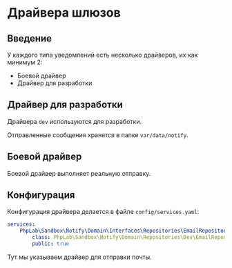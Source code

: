 # Драйвера шлюзов

## Введение

У каждого типа уведомлений есть несколько драйверов,
их как минимум 2:

* Боевой драйвер
* Драйвер для разработки

## Драйвер для разработки

Драйвера `dev` используются для разработки.

Отправленные сообщения хранятся в папке `var/data/notify`.

## Боевой драйвер

Боевой драйвер выполняет реальную отправку.

## Конфигурация

Конфигурация драйвера делается в файле `config/services.yaml`:

```yaml
services:
    PhpLab\Sandbox\Notify\Domain\Interfaces\Repositories\EmailRepositoryInterface:
        class: PhpLab\Sandbox\Notify\Domain\Repositories\Dev\EmailRepository
        public: true
```

Тут мы указываем драйвер для отправки почты.
